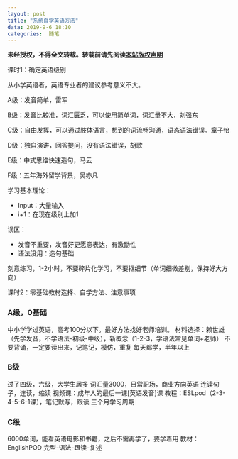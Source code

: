 ```yaml
---
layout: post
title: "系统自学英语方法"
data: 2019-9-6 18:10
categories:  随笔
---
```


**未经授权，不得全文转载。转载前请先阅读[本站版权声明](https://lonlypan.com/archivers/版权声明)**

课时1：确定英语级别

从小学英语者，英语专业者的建议参考意义不大。

A级：发音简单，雷军

B级：发音比较准，词汇匮乏，可以使用简单词，词汇量不大，刘强东

C级：自由发挥，可以通过肢体语言，想到的词流畅沟通，语态语法错误。章子怡

D级：独自演讲，回答提问，没有语法错误，胡歌

E级：中式思维快速造句，马云

F级：五年海外留学背景，吴亦凡

学习基本理论：
* Input：大量输入
* i+1：在现在级别上加1

误区：
* 发音不重要，发音好更愿意表达，有激励性
* 语法没用：造句基础

刻意练习，1-2小时，不要碎片化学习，不要抠细节（单词细微差别，保持好大方向）

课时2：零基础教材选择、自学方法、注意事项

### A级，0基础
中小学学过英语，高考100分以下。最好方法找好老师培训。
材料选择：赖世雄（先学发音，不学语法-初级-中级），新概念（1-2-3，学语法常见单词+老师）
不要背诵，一定要读出来，记笔记，模仿，重复
每天都学，半年以上

### B级
过了四级，六级，大学生居多
词汇量3000，日常职场，商业方向英语
连读句子，连读，缩读
视频课：成年人的最后一课[英语发音]课
教程：ESLpod（2-3-4-5-6-1课），笔记默写，跟读
三个月学习周期

### C级
6000单词，能看英语电影和书籍，之后不需再学了，要学着用
教材：EnglishPOD
完型-语法-跟读-复述 


